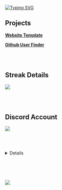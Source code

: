 
<a href="https://git.io/typing-svg"><img src="https://readme-typing-svg.herokuapp.com?font=&size=25&duration=1700&pause=500&color=1DB10D&background=0D111700&multiline=true&width=435&height=100&lines=14+y%2Fo;Programming+atheist;Super+cool+html+coder+%F0%9F%98%81" alt="Typing SVG" /></a>

<h2>Projects</h2>

<div></div>

<b><a href="https://cased-vsc.github.io/websiteTemplate.html">Website Template</a></b>

<div></div>

<b><a href="https://cased-vsc.github.io/githubUserFinder.html">Github User Finder</a></b>

<br></br>

<h2>Streak Details</h2>

<a href="git.io/streak-stats"><img src="https://streak-stats.demolab.com?user=cased-vsc&theme=hacker"></a>

<br></br>

<h2>Discord Account</h2>

<div>
	
<a href="https://lanyard-profile-readme.vercel.app"><img src="https://lanyard-profile-readme.vercel.app/api/626848427736694795?theme=dark&bg=222024&animated=true&hideDiscrim=true&borderRadius=30px&idleMessage=Idle%F0%9F%98%81"></a>

<br></br>
	
<details> 
   <summary>Details</summary>
    <br/>
    <a>
 <a href="https://github.com/anuraghazra/github-readme-stats"><img src="https://github-readme-stats-notauserx.vercel.app/api/top-langs/?username=cased-vsc&layout=compact&theme=blue-green&hide_title=true&hide_border=true&card_width=445&hide=nix,shell" /></a>
    </a>    
		 <a>
	<a href="https://github.com/anuraghazra/github-readme-stats"><img src="https://github-readme-stats.vercel.app/api?username=cased-vsc&show_icons=true&hide=issues&theme=blue-green"></a>
		 </a>
  </details>
  <br/>
 
</div>

<br></br>
	
 
<a href="https://github.com/kittinan/spotify-github-profile"><img src="https://spotify-github-profile.vercel.app/api/view?uid=soloboyyeet&cover_image=true&theme=novatorem"></a>